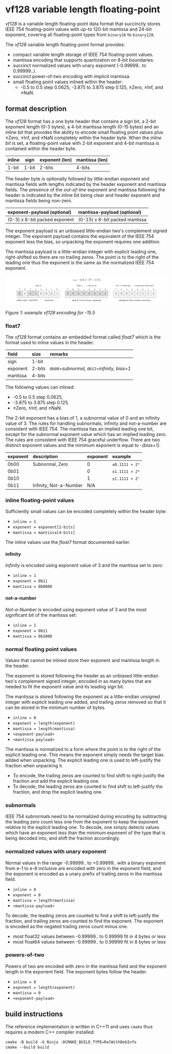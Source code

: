 # vf128 variable length floating-point

_vf128_ is a variable length floating-point data format that succinctly
stores IEEE 754 floating-point values with up-to 120-bit mantissa and 24-bit
exponent, covering all floating-point types from `binary16` to `binary128`.

The _vf128_ variable length floating-point format provides:

- compact variable length storage of IEEE 754 floating-point values.
- mantissa encoding that supports quantization on 8-bit boundaries.
- succinct normalized values with unary exponent (-0.99999.. to 0.99999..).
- succinct power-of-two encoding with implicit mantissa.
- small floating point values inlined within the header:
  - -0.5 to 0.5 step 0.0625, -3.875 to 3.875 step 0.125,
    ±Zero, ±Inf, and ±NaN.

## format description

The _vf128_ format has a one byte header that contains a sign bit, a 2-bit
exponent length (0-3 bytes), a 4-bit mantissa length (0-15 bytes) and an
_inline bit_ that provides the ability to encode small floating point values
plus ±Zero, ±Inf, and ±NaN completely within the header byte. When the
_inline bit_ is set, a floating-point value with 2-bit exponent and 4-bit
mantissa is contained within the header byte.

| inline | sign   | exponent (len)  | mantissa (len)                  |
|--------|--------|-----------------|---------------------------------|
| 1-bit  | 1-bit  | 2-bits          | 4-bits                          |

The header byte is optionally followed by little-endian exponent and
mantissa fields with lengths indicated by the header exponent and mantissa
fields. The presence of the _out-of-line_ exponent and mantissa following
the header is indicated by the inline bit being clear and header exponent
and mantissa fields being non-zero.

| exponent-payload (optional)      | mantissa-payload (optional)      |
|:---------------------------------|:---------------------------------|
| (0-3) x 8-bit packed exponent    | (0-15) x 8-bit packed mantissa   |

The exponent payload is an unbiased little-endian two's complement signed
integer. The exponent payload contains the equivalent of the IEEE 754
exponent less the bias, so unpacking the exponent requires one addition.

The mantissa payload is a little-endian integer with explicit leading
one, right-shifted so there are no trailing zeros. The point is to the
right of the leading one thus the exponent is the same as the normalized
IEEE 754 exponent.

![example vf128 encoding for -15.5](doc/vf128-example-1.svg)

_Figure 1: example vf128 encoding for -15.5_

### float7

The _vf128_ format contains an embedded format called _float7_ which
is the format used to inline values in the header.

| field    | size   | remarks                                         |
|:---------|:-------|:------------------------------------------------|
| sign     | 1-bit  |                                                 |
| exponent | 2-bits | _`0b00`=subnormal, `0b11`=infinity, bias=1_     |
| mantissa | 4-bits |                                                 |

The following values can inlined:
- -0.5 to 0.5 step 0.0625,
- -3.875 to 3.875 step 0.125.
- ±Zero, ±Inf, and ±NaN.

The 2-bit exponent has a bias of 1, a subnormal value of 0 and an infinity
value of 3. The rules for handling subnormals, infinity and not-a-number
are consistent with IEEE 754. The mantissa has an implied leading one bit,
except for the subnormal exponent value which has an implied leading zero.
The rules are consistent with IEEE 754 graceful underflow. There are two
distinct exponent values and the minimum exponent is equal to _-(bias+1)_.

| exponent | description              | exponent   | example          |
|:---------|:-------------------------|:-----------|:-----------------|
| 0b00     | Subnormal, Zero          | 0          | `±0.1111 × 2⁰`   |
| 0b01     |                          | 0          | `±1.1111 × 2⁰`   |
| 0b10     |                          | 1          | `±1.1111 × 2ⁱ`   |
| 0b11     | Infinity, Not-a-Number   | N/A        |                  |

### inline floating-point values

Sufficiently small values can be encoded completely within the header byte:
- `inline = 1`
- `exponent = exponent[2-bits]`
- `mantissa = mantissa[4-bits]`

The inline values use the _float7_ format documented earlier.

#### infinity

_Infinity_ is encoded using exponent value of 3 and the mantissa set to zero:
- `inline = 1`
- `exponent = 0b11`
- `mantissa = 0b0000`

#### not-a-number

_Not-a-Number_ is encoded using exponent value of 3 and the most significant
bit of the mantissa set:
- `inline = 1`
- `exponent = 0b11`
- `mantissa = 0b1000`

### normal floating point values

Values that cannot be inlined store their exponent and mantissa length in
the header.

The exponent is stored following the header as an unbiased little-endian
two's complement signed integer, encoded in as many bytes that are needed
to fit the exponent value and its leading sign bit.

The mantissa is stored following the exponent as a little-endian unsigned
integer with explicit leading one added, and trailing zeros removed so that
it can be stored in the minimum number of bytes.

- `inline = 0`
- `exponent = length(exponent)`
- `mantissa = length(mantissa)`
- `<exponent-payload>`
- `<mantissa-payload>`

The mantissa is normalized to a form where the point is to the right of the
explicit leading one. This means the exponent simply needs the target bias
added when unpacking. The explicit leading one is used to left-justify
the fraction when unpacking it.

- To encode, the trailing zeros are counted to find shift to right-justify
  the fraction and add the explicit leading one.
- To decode, the leading zeros are counted to find shift to left-justify
  the fraction, and drop the explicit leading one.

### subnormals

IEEE 754 subnormals need to be normalized during encoding by subtracting the
leading zero count less one from the exponent to keep the exponent relative
to the explicit leading one. To decode, one simply detects values which have
an exponent less than the minimum exponent of the type that is being decoded
into, and shift the fraction accordingly.

### normalized values with unary exponent

Normal values in the range -0.99999.. to +0.99999.. with a binary exponent
from e-1 to e-8 inclusive are encoded with zero in the exponent field, and the
exponent is encoded as a unary prefix of trailing zeros in the mantissa field.

- `inline = 0`
- `exponent = 0`
- `mantissa = length(mantissa)`
- `<mantissa-payload>`

To decode, the leading zeros are counted to find a shift to left-justify
the fraction, and trailing zeros are counted to find the exponent. The
exponent is encoded as the negated trailing zeros count minus one.

- most float32 values between -0.99999.. to 0.99999 fit in 4 bytes or less
- most float64 values between -0.99999.. to 0.99999 fit in 8 bytes or less

### powers-of-two

Powers of two are encoded with zero in the mantissa field and the exponent
length in the exponent field. The exponent bytes follow the header.

- `inline = 0`
- `exponent = length(exponent)`
- `mantissa = 0`
- `<exponent-payload>`

## build instructions

The reference implementation is written in C++11 and uses `cmake` thus
requires a modern C++ compiler installed:

```
cmake -B build -G Ninja -DCMAKE_BUILD_TYPE=RelWithDebInfo
cmake --build build
```
